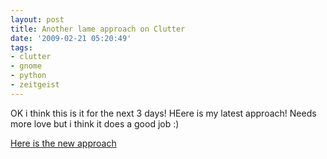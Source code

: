 ```yaml
---
layout: post
title: Another lame approach on Clutter
date: '2009-02-21 05:20:49'
tags:
- clutter
- gnome
- python
- zeitgeist
---
```


<p>OK i think this is it for the next 3 days! HEere is my latest approach! Needs more love but i think it does a good job :)</p>
<p><a href="http://geekyogre.com/content/images/2009/02/out-2.ogv" mce_href="http://geekyogre.com/content/images/2009/02/out-2.ogv">Here is the new approach<br />
</a></p>